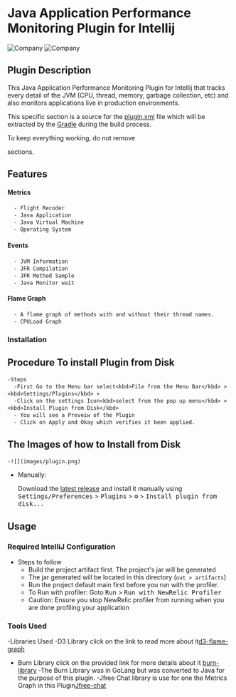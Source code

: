 # Java Application Performance Monitoring Plugin for Intellij
![Company](https://avatars.githubusercontent.com/u/21255133?s=200&v=4)
![Company](https://avatars.githubusercontent.com/u/31739?s=200&v=4)


[comment]: <> (![Build]&#40;https://github.com/turntabl/intellij-apm-plugin/workflows/Build/badge.svg&#41;)


<!-- Plugin description -->
## Plugin Description
This Java Application Performance Monitoring Plugin for Intellij that tracks every detail of the JVM (CPU, thread, memory, garbage collection, etc) and also monitors
applications live in production environments.

This specific section is a source for the [plugin.xml](/src/main/resources/META-INF/plugin.xml) file which will be extracted by the [Gradle](/build.gradle) during the build process.

To keep everything working, do not remove 
<!-- ... --> sections.
<!-- Plugin description end -->

## Features
#### Metrics
      - Flight Recoder
      - Java Application
      - Java Virtual Machine
      - Operating System
#### Events
      - JVM Information
      - JFR Compilation
      - JFR Method Sample
      - Java Monitor wait
      
#### Flame Graph
      - A flame graph of methods with and without their thread names.
      - CPULoad Graph



### Installation
  ## Procedure To install Plugin from Disk
    -Steps
      -First Go to the Menu bar select<kbd>File from the Menu Bar</kbd> > <kbd>Settings/Plugins</kbd> > 
      -Click on the settings Icon<kbd>select from the pop up menu</kbd> > <kbd>Install Plugin from Disk</kbd> 
      - You will see a Preveiw of the Plugin
      - Click on Apply and Okay which verifies it been applied.
  ## The Images of how to Install from Disk
    -![](images/plugin.png)
    

[comment]: <> (- Using IDE built-in plugin system:)

[comment]: <> (  <kbd>Settings/Preferences</kbd> > <kbd>Plugins</kbd> > <kbd>Marketplace</kbd> > <kbd>Search for "intellij-plugin"</kbd> >)

[comment]: <> (  <kbd>Install Plugin</kbd>)

- Manually:

  Download the [latest release](https://github.com/turntabl/intellij-apm-plugin/releases/latest) and install it manually using
  <kbd>Settings/Preferences</kbd> > <kbd>Plugins</kbd> > <kbd>⚙️</kbd> > <kbd>Install plugin from disk...</kbd>
## Usage

### Required IntelliJ Configuration
- Steps to follow
  - Build the project artifact first. The project's jar will be generated
  - The jar generated will be located in this directory (`out > artifacts`)
  - Run the project default main first before you run with the profiler.
  - To Run with profiler: Goto <kbd>Run</kbd> > <kbd>Run with NewRelic Profiler</kbd>
  - Caution: Ensure you stop NewRelic profiler from running when you are done profiling your application
  

[comment]: <> (  - Goto <kbd>Run</kbd> > <kbd>Edit Configurations</kbd>)

[comment]: <> (  - In the pop up window, click on create new application)

[comment]: <> (  - Choose a name, Run on > Local Machine)

[comment]: <> (  - For the VM Options, enter this command  `-javaagent:./lib/jfr-daemon-1.2.0-SNAPSHOT.jar -jar ./lib/testProject.jar`)
  
[comment]: <> (### Working with different types of projects  )

[comment]: <> (- Pure Java Project)

[comment]: <> (    - Build project first)

[comment]: <> (    - Run the project default main first before you run with the plugin.)

[comment]: <> (- Gradle Projects)

[comment]: <> (  - Build project first)

[comment]: <> (  - Run the project default main first before you run with the plugin.)

[comment]: <> (  - For cases where a null pointer exception is thrown, kindly run the project default main again before running with profiler.)

[comment]: <> (- Maven Projects)

[comment]: <> (  - Build project first)

[comment]: <> (  - Run the project default main first before you run with the plugin.)

[comment]: <> (  - For cases where a null pointer exception is thrown, kindly run the project default main again before running with profiler.)

### Tools Used
-Libraries Used
  -D3 Library click on the link to read more about it[d3-flame-graph](https://github.com/spiermar/d3-flame-graph)
  - Burn Library click on the provided link for more details about it [burn-library](https://github.com/spiermar/burn)
    -The Burn Library was in GoLang but was converted to Java for the purpose of this plugin.
  -Jfree Chat library is use for one the Metrics Graph in this Plugin[Jfree-chat](https://www.jfree.org/jfreechart/)
